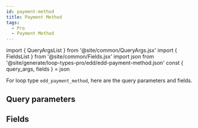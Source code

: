 ```yaml
---
id: payment-method
title: Payment Method
tags:
  - Pro
  - Payment Method
---
```

import { QueryArgsList } from '@site/common/QueryArgs.jsx'
import { FieldsList } from '@site/common/Fields.jsx'
import json from '@site/generate/loop-types-pro/edd/edd-payment-method.json'
const { query_args, fields } = json

For loop type `edd_payment_method`, here are the query parameters and fields.

## Query parameters

<QueryArgsList args={query_args} />

## Fields

<FieldsList fields={fields} />
